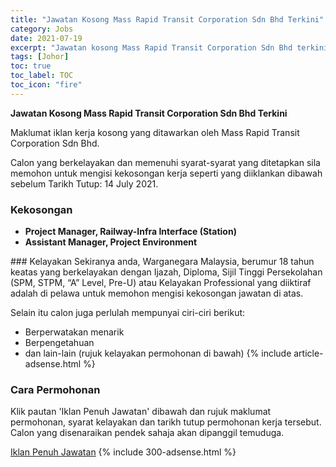 ```yaml
---
title: "Jawatan Kosong Mass Rapid Transit Corporation Sdn Bhd Terkini" 
category: Jobs 
date: 2021-07-19 
excerpt: "Jawatan kosong Mass Rapid Transit Corporation Sdn Bhd terkini untuk kekosongan Project Manager, Railway-Infra Interface (Station),Assistant Manager, Project Environment" 
tags: [Johor] 
toc: true 
toc_label: TOC 
toc_icon: "fire" 
--- 
```


**Jawatan Kosong Mass Rapid Transit Corporation Sdn Bhd Terkini**

Maklumat iklan kerja kosong yang ditawarkan oleh Mass Rapid Transit Corporation Sdn Bhd. 

Calon yang berkelayakan dan memenuhi syarat-syarat yang ditetapkan sila memohon untuk mengisi kekosongan kerja seperti yang diiklankan dibawah sebelum Tarikh Tutup: 14 July 2021. 
### Kekosongan 
<ul>
<li><strong>Project Manager, Railway-Infra Interface (Station)</strong></li>
<li><strong>Assistant Manager, Project Environment&#160;</strong></li>
</ul> 
### Kelayakan 
Sekiranya anda, Warganegara Malaysia, berumur 18 tahun keatas yang berkelayakan dengan Ijazah, Diploma, Sijil Tinggi Persekolahan (SPM, STPM, “A” Level, Pre-U) atau Kelayakan Professional yang diiktiraf adalah di pelawa untuk memohon mengisi kekosongan jawatan di atas.

Selain itu calon juga perlulah mempunyai ciri-ciri berikut:
- Berperwatakan menarik
- Berpengetahuan
- dan lain-lain (rujuk kelayakan permohonan di bawah) 
{% include article-adsense.html %} 
### Cara Permohonan 
Klik pautan 'Iklan Penuh Jawatan' dibawah dan rujuk maklumat permohonan, syarat kelayakan dan tarikh tutup permohonan kerja tersebut.
Calon yang disenaraikan pendek sahaja akan dipanggil temuduga.

<a href="https://www.jobstreet.com.my/en/job-search/jobs-at-mass-rapid-transit-corporation-sdn-bhd/" class="btn btn--info" target="_blank" rel="nofollow noopenner">Iklan Penuh Jawatan</a> 
{% include 300-adsense.html %} 